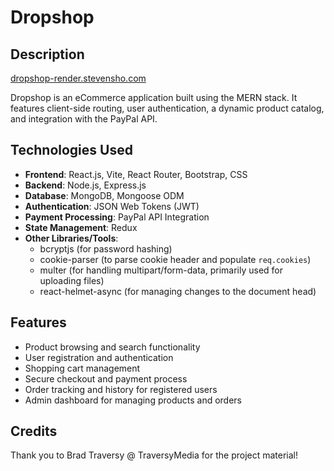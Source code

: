# Dropshop

## Description

[dropshop-render.stevensho.com](https://dropshop-render.stevensho.com/)

Dropshop is an eCommerce application built using the MERN stack. It features client-side routing, user authentication, a dynamic product catalog, and integration with the PayPal API.

## Technologies Used

- **Frontend**: React.js, Vite, React Router, Bootstrap, CSS
- **Backend**: Node.js, Express.js
- **Database**: MongoDB, Mongoose ODM
- **Authentication**: JSON Web Tokens (JWT)
- **Payment Processing**: PayPal API Integration
- **State Management**: Redux
- **Other Libraries/Tools**:
  - bcryptjs (for password hashing)
  - cookie-parser (to parse cookie header and populate `req.cookies`)
  - multer (for handling multipart/form-data, primarily used for uploading files)
  - react-helmet-async (for managing changes to the document head)

## Features

- Product browsing and search functionality
- User registration and authentication
- Shopping cart management
- Secure checkout and payment process
- Order tracking and history for registered users
- Admin dashboard for managing products and orders

## Credits

Thank you to Brad Traversy @ TraversyMedia for the project material!
